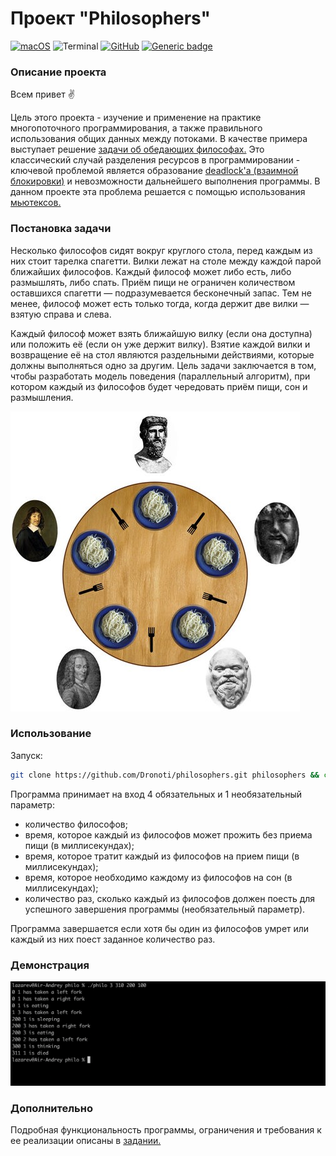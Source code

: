 # Проект "Philosophers"
[![macOS](https://svgshare.com/i/ZjP.svg)](https://svgshare.com/i/ZjP.svg)
![Terminal](https://badgen.net/badge/icon/terminal?icon=terminal&label)
[![GitHub](https://badgen.net/badge/icon/github?icon=github&label)](https://github.com)
[![Generic badge](https://img.shields.io/badge/Made_with-C-green.svg)](https://shields.io/)

### Описание проекта
Всем привет :v:

Цель этого проекта - изучение и применение на практике многопоточного программирования, а также правильного использования общих данных между потоками.
В качестве примера выступает решение [задачи об обедающих философах.](https://en.wikipedia.org/wiki/Dining_philosophers_problem)
Это классический случай разделения ресурсов в программировании - ключевой проблемой является образование [deadlock'a (взаимной блокировки)](https://en.wikipedia.org/wiki/Deadlock) и невозможности дальнейшего выполнения программы.
В данном проекте эта проблема решается с помощью использования [мьютексов.](https://en.wikipedia.org/wiki/Lock_(computer_science))

### Постановка задачи
Несколько философов сидят вокруг круглого стола, перед каждым из них стоит тарелка спагетти. Вилки лежат на столе между каждой парой ближайших философов.
Каждый философ может либо есть, либо размышлять, либо спать. Приём пищи не ограничен количеством оставшихся спагетти — подразумевается бесконечный запас.
Тем не менее, философ может есть только тогда, когда держит две вилки — взятую справа и слева.

Каждый философ может взять ближайшую вилку (если она доступна) или положить её (если он уже держит вилку). Взятие каждой вилки и возвращение её на стол являются раздельными действиями, которые должны выполняться одно за другим.
Цель задачи заключается в том, чтобы разработать модель поведения (параллельный алгоритм), при котором каждый из философов будет чередовать приём пищи, сон и размышления.

![philosophers](./philo.png)

### Использование
Запуск:
```bash
git clone https://github.com/Dronoti/philosophers.git philosophers && cd philosophers && cd philo && make && make clean && ./philo 3 310 200 100
```
Программа принимает на вход 4 обязательных и 1 необязательный параметр:
* количество философов;
* время, которое каждый из философов может прожить без приема пищи (в миллисекундах);
* время, которое тратит каждый из философов на прием пищи (в миллисекундах);
* время, которое необходимо каждому из философов на сон (в миллисекундах);
* количество раз, сколько каждый из философов должен поесть для успешного завершения программы (необязательный параметр).

Программа завершается если хотя бы один из философов умрет или каждый из них поест заданное количество раз.

### Демонстрация
![project demonstration](./philo_demo.png)

### Дополнительно
Подробная функциональность программы, ограничения и требования к ее реализации описаны в [задании.](./philosophers.pdf)